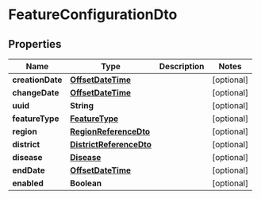 # FeatureConfigurationDto

## Properties

| Name             | Type                                                | Description | Notes      |
| ---------------- | --------------------------------------------------- | ----------- | ---------- |
| **creationDate** | [**OffsetDateTime**](OffsetDateTime.md)             |             | [optional] |
| **changeDate**   | [**OffsetDateTime**](OffsetDateTime.md)             |             | [optional] |
| **uuid**         | **String**                                          |             | [optional] |
| **featureType**  | [**FeatureType**](FeatureType.md)                   |             | [optional] |
| **region**       | [**RegionReferenceDto**](RegionReferenceDto.md)     |             | [optional] |
| **district**     | [**DistrictReferenceDto**](DistrictReferenceDto.md) |             | [optional] |
| **disease**      | [**Disease**](Disease.md)                           |             | [optional] |
| **endDate**      | [**OffsetDateTime**](OffsetDateTime.md)             |             | [optional] |
| **enabled**      | **Boolean**                                         |             | [optional] |
